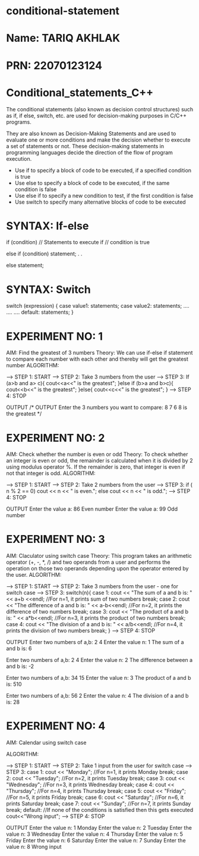 # conditional-statement
# Name: TARIQ AKHLAK
# PRN: 22070123124

# Conditional_statements_C++

The conditional statements (also known as decision control structures) such as if, if else, switch, etc. are used for decision-making purposes in C/C++ programs.

They are also known as Decision-Making Statements and are used to evaluate one or more conditions and make the decision whether to execute a set of statements or not. 
These decision-making statements in programming languages decide the direction of the flow of program execution.

* Use if to specify a block of code to be executed, if a specified condition is true
* Use else to specify a block of code to be executed, if the same condition is false
* Use else if to specify a new condition to test, if the first condition is false
* Use switch to specify many alternative blocks of code to be executed

# SYNTAX: If-else

if (condition)
    // Statements to execute if
   // condition is true

else if (condition)
    statement;
.
.

else
    statement;

# SYNTAX: Switch

switch (expression) {
    case value1:
        statements;
    case value2:
        statements;
    ....
    ....
    ....
    default:
        statements;
}

# EXPERIMENT NO: 1

AIM: Find the greatest of 3 numbers
Theory: We can use if-else if statement to compare each number with each other and thereby will get the greatest number
ALGORITHM:

--> STEP 1: START
--> STEP 2: Take 3 numbers from the user
--> STEP 3: If (a>b and a> c){
                  cout<<a<<" is the greatest";
              }else if (b>a and b>c){
                  cout<<b<<" is the greatest";
              }else{
                  cout<<c<<" is the greatest";
              }
--> STEP 4: STOP

OUTPUT
/* OUTPUT
Enter the 3 numbers you want to compare: 8 7 6 
8 is the greatest
*/

# EXPERIMENT NO: 2

AIM: Check whether the number is even or odd
Theory: To check whether an integer is even or odd, the remainder is calculated when it is divided by 2 using modulus operator %.
If the remainder is zero, that integer is even if not that integer is odd.
ALGORITHM:

--> STEP 1: START
--> STEP 2: Take 2 numbers from the user
--> STEP 3: if ( n % 2 == 0)
               cout << n << " is even.";
            else
               cout << n << " is odd.";
--> STEP 4: STOP

OUTPUT
Enter the value a: 86
Even number
Enter the value a: 99
Odd number

# EXPERIMENT NO: 3

AIM: Claculator using switch case
Theory: This program takes an arithmetic operator (+, -, *, /) and two operands from a user and performs the operation on those 
two operands depending upon the operator entered by the user.
ALGORITHM:

--> STEP 1: START
--> STEP 2: Take 3 numbers from the user - one for switch case
--> STEP 3:  switch(n){
        case 1: cout << "The sum of a and b is: " << a+b <<endl; //For n=1, it prints sum of two numbers
        break;
        case 2: cout << "The difference of a and b is: " << a-b<<endl; //For n=2, it prints the difference of two numbers
        break;
        case 3: cout << "The product of a and b is: " << a*b<<endl; //For n=3, it prints the product of two numbers
        break;
        case 4: cout << "The division of a and b is: " << a/b<<endl; //For n=4, it prints the division of two numbers
        break;
    }
--> STEP 4: STOP

OUTPUT
Enter two numbers of a,b: 2 4
Enter the value n: 1
The sum of a and b is: 6

Enter two numbers of a,b: 2 4
Enter the value n: 2
The difference between a and b is: -2

Enter two numbers of a,b: 34 15
Enter the value n: 3
The product of a and b is: 510

Enter two numbers of a,b: 56 2
Enter the value n: 4
The division of a and b is: 28

# EXPERIMENT NO: 4

AIM: Calendar using switch case

ALGORITHM:

--> STEP 1: START
--> STEP 2: Take 1 input from the user for switch case
--> STEP 3: 
        case 1: cout << "Monday"; //For n=1, it prints Monday
        break;
        case 2: cout << "Tuesday"; //For n=2, it prints Tuesday
        break;
        case 3: cout << "Wednesday"; //For n=3, it prints Wednesday
        break;
        case 4: cout << "Thursday"; //For n=4, it prints Thursday
        break;
        case 5: cout << "Friday"; //For n=5, it prints Friday
        break;
        case 6: cout << "Saturday"; //For n=6, it prints Saturday
        break;
        case 7: cout << "Sunday"; //For n=7, it prints Sunday
        break;
        default: //If none of the conditions is satisfied then this gets executed
        cout<<"Wrong input";
--> STEP 4: STOP

OUTPUT
Enter the value n: 1
Monday
Enter the value n: 2
Tuesday
Enter the value n: 3
Wednesday
Enter the value n: 4
Thursday
Enter the value n: 5
Friday
Enter the value n: 6
Saturday
Enter the value n: 7
Sunday
Enter the value n: 8
Wrong input


